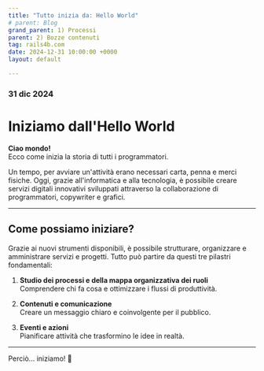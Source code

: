 ```yaml
---
title: "Tutto inizia da: Hello World"
# parent: Blog 
grand_parent: 1) Processi
parent: 2) Bozze contenuti
tag: rails4b.com
date: 2024-12-31 10:00:00 +0000
layout: default

---
```


### 31 dic 2024
# Iniziamo dall'Hello World

**Ciao mondo!**  
Ecco come inizia la storia di tutti i programmatori.  

Un tempo, per avviare un'attività erano necessari carta, penna e merci fisiche. Oggi, grazie all'informatica e alla tecnologia, è possibile creare servizi digitali innovativi sviluppati attraverso la collaborazione di programmatori, copywriter e grafici.

---

## Come possiamo iniziare?
Grazie ai nuovi strumenti disponibili, è possibile strutturare, organizzare e amministrare servizi e progetti. Tutto può partire da questi tre pilastri fondamentali:

1. **Studio dei processi e della mappa organizzativa dei ruoli**  
   Comprendere chi fa cosa e ottimizzare i flussi di produttività.

2. **Contenuti e comunicazione**  
   Creare un messaggio chiaro e coinvolgente per il pubblico.

3. **Eventi e azioni**  
   Pianificare attività che trasformino le idee in realtà.

---

Perciò... iniziamo! 🎉
